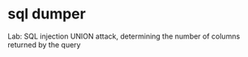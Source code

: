 # sql dumper
 Lab: SQL injection UNION attack, determining the number of columns returned by the query    
